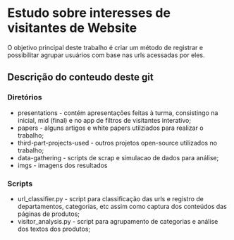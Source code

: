 # Estudo sobre interesses de visitantes de Website

O objetivo principal deste trabalho é criar um método de registrar e possibilitar agrupar usuários com base nas urls acessadas por eles.

## Descrição do conteudo deste git
### Diretórios
* presentations - contém apresentações feitas à turma, consistingo na inicial, mid (final) e no app de filtros de visitantes interativo;
* papers - alguns artigos e white papers utilziados para realizar o trabalho;
* third-part-projects-used - outros projetos open-source utilizados no trabalho;
* data-gathering - scripts de scrap e simulacao de dados para análise;
* imgs - imagens dos resultados
### Scripts
* url_classifier.py - script para classificação das urls e registro de departamentos, categorias, etc assim como captura dos conteúdos das páginas de produtos;
* visitor_analysis.py - script para agrupamento de categorias e análise dos textos dos produtos;
